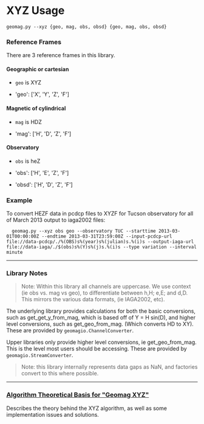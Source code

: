 
# XYZ Usage #

`geomag.py --xyz {geo, mag, obs, obsd} {geo, mag, obs, obsd}`

### Reference Frames ###

There are 3 reference frames in this library.

#### Geographic or cartesian ####

 - `geo` is XYZ

 - 'geo':  ['X', 'Y', 'Z', 'F']

#### Magnetic of cylindrical ####

 - `mag` is HDZ

 - 'mag':  ['H', 'D', 'Z', 'F']

#### Observatory ####

 - `obs` is heZ

 - 'obs':  ['H', 'E', 'Z', 'F']
 - 'obsd': ['H', 'D', 'Z', 'F']

### Example ###

To convert HEZF data in pcdcp files to XYZF for Tucson observatory for all of
March 2013 output to iaga2002 files:

      geomag.py --xyz obs geo --observatory TUC --starttime 2013-03-01T00:00:00Z --endtime 2013-03-31T23:59:00Z --input-pcdcp-url file://data-pcdcp/./%(OBS)s%(year)s%(julian)s.%(i)s --output-iaga-url file://data-iaga/./$(obs)s%(Y)s%(j)s.%(i)s --type variation --interval minute


---
### Library Notes ###

> Note: Within this library all channels are uppercase.
> We use context (ie obs vs. mag vs geo), to differentiate between h,H; e,E;
> and d,D. This mirrors the various data formats, (ie IAGA2002, etc).

The underlying library provides calculations for both the basic conversions,
such as get_get_y_from_mag, which is based off of Y = H sin(D), and higher
level conversions, such as get_geo_from_mag. (Which converts HD to XY).
These are provided by `geomagio.ChannelConverter`.

Upper libraries only provide higher level conversions, ie get_geo_from_mag.
This is the level most users should be accessing.
These are provided by `geomagio.StreamConverter`.

> Note: this library internally represents data gaps as NaN, and factories
> convert to this where possible.

---
### [Algorithm Theoretical Basis for "Geomag XYZ"](XYZ.md) ###
Describes the theory behind the XYZ algorithm, as well as some implementation
issues and solutions.

